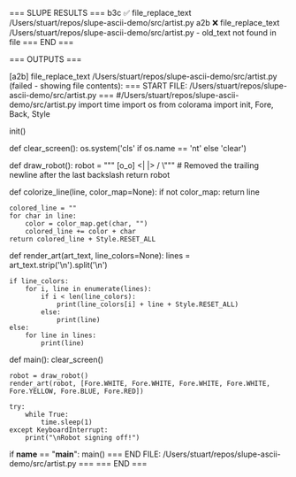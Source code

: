 === SLUPE RESULTS ===
b3c ✅ file_replace_text /Users/stuart/repos/slupe-ascii-demo/src/artist.py
a2b ❌ file_replace_text /Users/stuart/repos/slupe-ascii-demo/src/artist.py - old_text not found in file
=== END ===

=== OUTPUTS ===

[a2b] file_replace_text /Users/stuart/repos/slupe-ascii-demo/src/artist.py (failed - showing file contents):
=== START FILE: /Users/stuart/repos/slupe-ascii-demo/src/artist.py ===
#/Users/stuart/repos/slupe-ascii-demo/src/artist.py
import time
import os
from colorama import init, Fore, Back, Style

init()

def clear_screen():
    os.system('cls' if os.name == 'nt' else 'clear')

def draw_robot():
    robot = """
  [o_o]
  <| |>
   / \\"""  # Removed the trailing newline after the last backslash
    return robot

def colorize_line(line, color_map=None):
    if not color_map:
        return line
    
    colored_line = ""
    for char in line:
        color = color_map.get(char, "")
        colored_line += color + char
    return colored_line + Style.RESET_ALL

def render_art(art_text, line_colors=None):
    lines = art_text.strip('\n').split('\n')
    
    if line_colors:
        for i, line in enumerate(lines):
            if i < len(line_colors):
                print(line_colors[i] + line + Style.RESET_ALL)
            else:
                print(line)
    else:
        for line in lines:
            print(line)

def main():
    clear_screen()
    
    robot = draw_robot()
    render_art(robot, [Fore.WHITE, Fore.WHITE, Fore.WHITE, Fore.WHITE, Fore.YELLOW, Fore.BLUE, Fore.RED])
    
    try:
        while True:
            time.sleep(1)
    except KeyboardInterrupt:
        print("\nRobot signing off!")

if __name__ == "__main__":
    main()
=== END FILE: /Users/stuart/repos/slupe-ascii-demo/src/artist.py ===
=== END ===